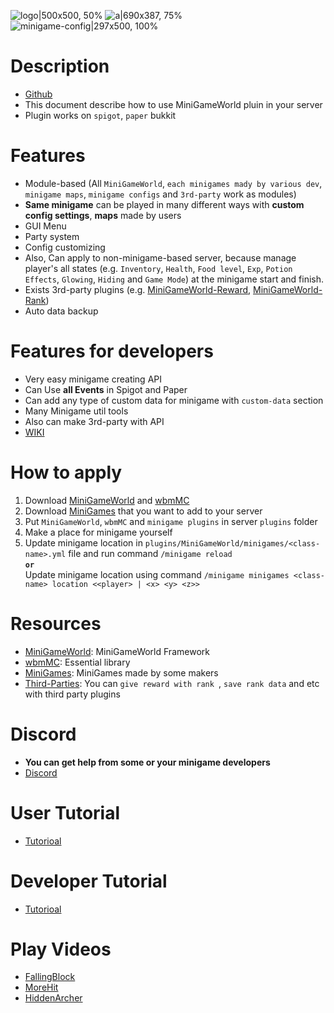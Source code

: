 ![logo|500x500, 50%](upload://pwKxQJCHeZrnSmAuzzSwjAn9xEr.png)
![a|690x387, 75%](upload://5by2HvY9OnbZMeIVF6iHa9h9asN.png)
![minigame-config|297x500, 100%](upload://j5e7TADUWo2PqrnxJfg92RRi5sn.png)



# Description
- [Github](https://github.com/MiniGameWorlds/MiniGameWorld)
- This document describe how to use MiniGameWorld pluin in your server
- Plugin works on `spigot`, `paper` bukkit



# Features
- Module-based (All `MiniGameWorld`, `each minigames mady by various dev`, `minigame maps`, `minigame configs` and `3rd-party` work as modules)
- **Same minigame** can be played in many different ways with **custom config settings**, **maps** made by users
- GUI Menu
- Party system
- Config customizing
- Also, Can apply to non-minigame-based server, because manage player's all states (e.g. `Inventory`, `Health`, `Food level`, `Exp`, `Potion Effects`, `Glowing`, `Hiding` and `Game Mode`) at the minigame start and finish.
- Exists 3rd-party plugins (e.g. [MiniGameWorld-Reward], [MiniGameWorld-Rank])
- Auto data backup

# Features for developers
- Very easy minigame creating API
- Can Use **all Events** in Spigot and Paper
- Can add any type of custom data for minigame with `custom-data` section
- Many Minigame util tools
- Also can make 3rd-party with API
- [WIKI](https://github.com/MiniGameWorlds/MiniGameWorld/blob/main/resources/userWiki/Home.md)



# How to apply
1. Download [MiniGameWorld] and [wbmMC]
2. Download [MiniGames] that you want to add to your server
3. Put `MiniGameWorld`, `wbmMC` and `minigame plugins` in server `plugins` folder
4. Make a place for minigame yourself
5. Update minigame location in `plugins/MiniGameWorld/minigames/<class-name>.yml` file and run command `/minigame reload`  
**`or`**  
Update minigame location using command `/minigame minigames <class-name> location <<player> | <x> <y> <z>>`  



# Resources
- [MiniGameWorld]: MiniGameWorld Framework
- [wbmMC]: Essential library
- [MiniGames]: MiniGames made by some makers
- [Third-Parties]: You can `give reward with rank `, `save rank data` and etc with third party plugins



# Discord
- __**You can get help from some or your minigame developers**__
- [Discord](https://discord.com/invite/fJbxSy2EjA)




# User Tutorial
- [Tutorioal](https://www.youtube.com/watch?v=sE0vaj0xM8Q)

# Developer Tutorial
- [Tutorioal](https://www.youtube.com/watch?v=ibilvmzcdzs&list=PLOyhTkb3nnYbBtEdS38nkIpyU8RM-pEZd&index=1)



# Play Videos
- [FallingBlock](https://www.youtube.com/watch?v=f6_GAp6FOVs)
- [MoreHit](https://www.youtube.com/watch?v=LhD347CTv2o)
- [HiddenArcher](https://www.youtube.com/watch?v=qgSD38AAc6A)



[MiniGameWorld]: https://github.com/MiniGameWorlds/MiniGameWorld/releases
[wbmMC]: https://github.com/worldbiomusic/wbmMC/releases
[MiniGames]: https://github.com/MiniGameWorlds/MiniGameWorld/discussions/categories/minigames
[Third-Parties]: https://github.com/MiniGameWorlds/MiniGameWorld/discussions/categories/third-parties
[MiniGameWorld-Reward]: https://github.com/MiniGameWorlds/MiniGameWorld-Reward
[MiniGameWorld-Rank]: https://github.com/MiniGameWorlds/MiniGameWorld-Rank